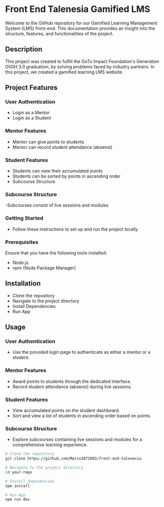 #  Front End Talenesia Gamified LMS
Welcome to the GitHub repository for our Gamified Learning Management System (LMS) front-end. This documentation provides an insight into the structure, features, and functionalities of the project.

## Description

This project was created to fulfill the GoTo Impact Foundation's Generation GIGIH 3.0 graduation, by solving problems faced by industry partners. In this project, we created a gamified learning LMS website.

## Project Features

### User Authentication

- Login as a Mentor
- Login as a Student

### Mentor Features

- Mentor can give points to students
- Mentor can record student attendance (absensi)
  
### Student Features

- Students can view their accumulated points
- Students can be sorted by points in ascending order
- Subcourse Structure

### Subcourse Structure

-Subcourses consist of live sessions and modules

### Getting Started
- Follow these instructions to set up and run the project locally.

### Prerequisites

Ensure that you have the following tools installed:

- Node.js
- npm (Node Package Manager)

## Installation
- Clone the repository
- Navigate to the project directory
- Install Dependencies
- Run App

## Usage
### User Authentication

- Use the provided login page to authenticate as either a mentor or a student.
  
### Mentor Features
- Award points to students through the dedicated interface.
- Record student attendance (absensi) during live sessions.
  
### Student Features
- View accumulated points on the student dashboard.
- Sort and view a list of students in ascending order based on points.
  
### Subcourse Structure
- Explore subcourses containing live sessions and modules for a comprehensive learning experience.

```bash
# Clone the repository
git clone https://github.com/Marco3072003/front-end-talenesia

# Navigate to the project directory
cd your-repo

# Install dependencies
npm install

# Run App
npm run dev
